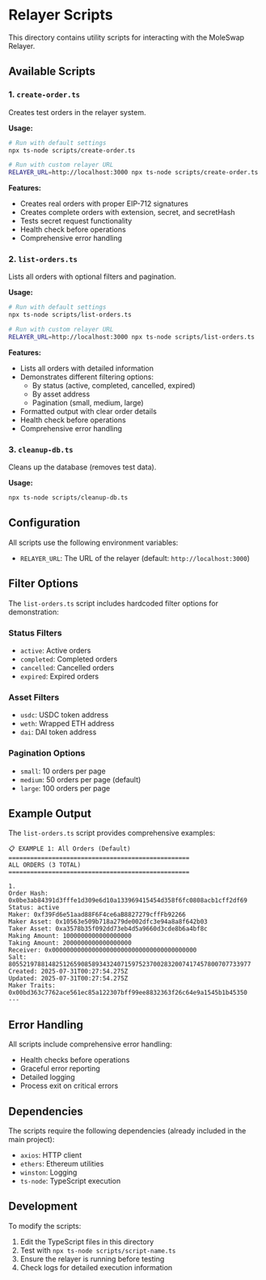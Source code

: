 # Relayer Scripts

This directory contains utility scripts for interacting with the MoleSwap Relayer.

## Available Scripts

### 1. `create-order.ts`
Creates test orders in the relayer system.

**Usage:**
```bash
# Run with default settings
npx ts-node scripts/create-order.ts

# Run with custom relayer URL
RELAYER_URL=http://localhost:3000 npx ts-node scripts/create-order.ts
```

**Features:**
- Creates real orders with proper EIP-712 signatures
- Creates complete orders with extension, secret, and secretHash
- Tests secret request functionality
- Health check before operations
- Comprehensive error handling

### 2. `list-orders.ts`
Lists all orders with optional filters and pagination.

**Usage:**
```bash
# Run with default settings
npx ts-node scripts/list-orders.ts

# Run with custom relayer URL
RELAYER_URL=http://localhost:3000 npx ts-node scripts/list-orders.ts
```

**Features:**
- Lists all orders with detailed information
- Demonstrates different filtering options:
  - By status (active, completed, cancelled, expired)
  - By asset address
  - Pagination (small, medium, large)
- Formatted output with clear order details
- Health check before operations
- Comprehensive error handling

### 3. `cleanup-db.ts`
Cleans up the database (removes test data).

**Usage:**
```bash
npx ts-node scripts/cleanup-db.ts
```

## Configuration

All scripts use the following environment variables:

- `RELAYER_URL`: The URL of the relayer (default: `http://localhost:3000`)

## Filter Options

The `list-orders.ts` script includes hardcoded filter options for demonstration:

### Status Filters
- `active`: Active orders
- `completed`: Completed orders  
- `cancelled`: Cancelled orders
- `expired`: Expired orders

### Asset Filters
- `usdc`: USDC token address
- `weth`: Wrapped ETH address
- `dai`: DAI token address

### Pagination Options
- `small`: 10 orders per page
- `medium`: 50 orders per page (default)
- `large`: 100 orders per page

## Example Output

The `list-orders.ts` script provides comprehensive examples:

```
📋 EXAMPLE 1: All Orders (Default)
==================================================
ALL ORDERS (3 TOTAL)
==================================================

1. 
Order Hash: 0x0be3ab84391d3fffe1d309e6d10a133969415454d358f6fc0808acb1cff2df69
Status: active
Maker: 0xf39Fd6e51aad88F6F4ce6aB8827279cffFb92266
Maker Asset: 0x10563e509b718a279de002dfc3e94a8a8f642b03
Taker Asset: 0xa3578b35f092dd73eb4d5a9660d3cde8b6a4bf8c
Making Amount: 1000000000000000000
Taking Amount: 2000000000000000000
Receiver: 0x0000000000000000000000000000000000000000
Salt: 8055219788148251265908589343240715975237002832007417457800707733977
Created: 2025-07-31T00:27:54.275Z
Updated: 2025-07-31T00:27:54.275Z
Maker Traits: 0x00bd363c7762ace561ec85a122307bff99ee8832363f26c64e9a1545b1b45350
---
```

## Error Handling

All scripts include comprehensive error handling:
- Health checks before operations
- Graceful error reporting
- Detailed logging
- Process exit on critical errors

## Dependencies

The scripts require the following dependencies (already included in the main project):
- `axios`: HTTP client
- `ethers`: Ethereum utilities
- `winston`: Logging
- `ts-node`: TypeScript execution

## Development

To modify the scripts:
1. Edit the TypeScript files in this directory
2. Test with `npx ts-node scripts/script-name.ts`
3. Ensure the relayer is running before testing
4. Check logs for detailed execution information 